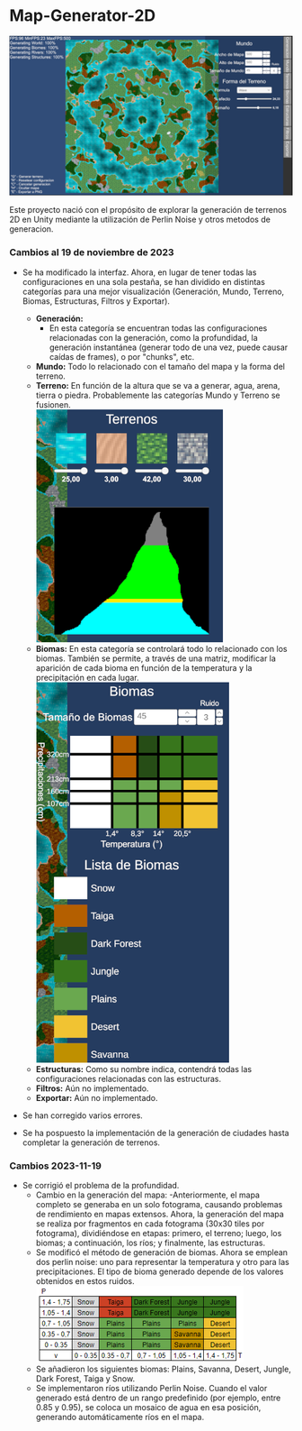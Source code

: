 # Map-Generator-2D

![Alt text](image-1.png)

Este proyecto nació con el propósito de explorar la generación de terrenos 2D en Unity mediante la utilización de Perlin Noise y otros metodos de generacion.

### Cambios al 19 de noviembre de 2023

- Se ha modificado la interfaz. Ahora, en lugar de tener todas las configuraciones en una sola pestaña, se han dividido en distintas categorías para una mejor visualización (Generación, Mundo, Terreno, Biomas, Estructuras, Filtros y Exportar).
    - **Generación:**
        - En esta categoría se encuentran todas las configuraciones relacionadas con la generación, como la profundidad, la generación instantánea (generar todo de una vez, puede causar caídas de frames), o por "chunks", etc.
    - **Mundo:** Todo lo relacionado con el tamaño del mapa y la forma del terreno.
    - **Terreno:** En función de la altura que se va a generar, agua, arena, tierra o piedra. Probablemente las categorías Mundo y Terreno se fusionen.\
        ![Vista previa](image-3.png)
    - **Biomas:** En esta categoría se controlará todo lo relacionado con los biomas. También se permite, a través de una matriz, modificar la aparición de cada bioma en función de la temperatura y la precipitación en cada lugar.\
        ![Vista previa](image-4.png)
    - **Estructuras:** Como su nombre indica, contendrá todas las configuraciones relacionadas con las estructuras.
    - **Filtros:** Aún no implementado.
    - **Exportar:** Aún no implementado.

- Se han corregido varios errores.
- Se ha pospuesto la implementación de la generación de ciudades hasta completar la generación de terrenos.

### **Cambios 2023-11-19**

- Se corrigió el problema de la profundidad.
    - Cambio en la generación del mapa:
        -Anteriormente, el mapa completo se generaba en un solo fotograma, causando problemas de rendimiento en mapas extensos. Ahora, la generación del mapa se realiza por fragmentos en cada fotograma (30x30 tiles por fotograma), dividiéndose en etapas: primero, el terreno; luego, los biomas; a continuación, los ríos; y finalmente, las estructuras.
    - Se modificó el método de generación de biomas. Ahora se emplean dos perlin noise: uno para representar la temperatura y otro para las precipitaciones. El tipo de bioma generado depende de los valores obtenidos en estos ruidos.\
    ![Alt text](image-2.png)
    - Se añadieron los siguientes biomas: Plains, Savanna, Desert, Jungle, Dark Forest, Taiga y Snow.
    - Se implementaron ríos utilizando Perlin Noise. Cuando el valor generado está dentro de un rango predefinido (por ejemplo, entre 0.85 y 0.95), se coloca un mosaico de agua en esa posición, generando automáticamente ríos en el mapa.
